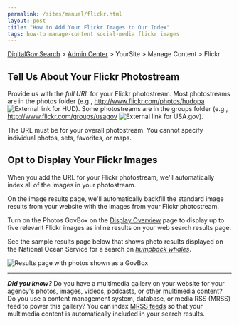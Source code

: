 ```yaml
---
permalink: /sites/manual/flickr.html
layout: post
title: "How to Add Your Flickr Images to Our Index"
tags: how-to manage-content social-media flickr images
---
```

[DigitalGov Search](/index.html) > [Admin Center](https://search.usa.gov/sites/) > YourSite > Manage Content > Flickr

## Tell Us About Your Flickr Photostream

Provide us with the *full URL* for your Flickr photostream. Most photostreams are in the photos folder (e.g., <http://www.flickr.com/photos/hudopa> ![External link](https://9fddeb862c037f6d2190-f1564c64756a8cfee25b6b19953b1d23.ssl.cf2.rackcdn.com/external_link.gif) for HUD). Some photostreams are in the groups folder (e.g., <http://www.flickr.com/groups/usagov> ![External link](https://9fddeb862c037f6d2190-f1564c64756a8cfee25b6b19953b1d23.ssl.cf2.rackcdn.com/external_link.gif) for USA.gov).

The URL must be for your overall photostream. You cannot specify individual photos, sets, favorites, or maps.

## Opt to Display Your Flickr Images

When you add the URL for your Flickr photostream, we'll automatically index all of the images in your photostream. 

On the image results page, we'll automatically backfill the standard image results from your website with the images from your Flickr photostream.

Turn on the Photos GovBox on the [Display Overview](/sites/manual/display-overview.html) page to display up to five relevant Flickr images as inline results on your web search results page. 

See the sample results page below that shows photo results displayed on the National Ocean Service for a search on *[humpback whales](http://search.usa.gov/search?query=humpback+whales&affiliate=oceanservice.noaa.gov)*.

![Results page with photos shown as a GovBox](https://9fddeb862c037f6d2190-f1564c64756a8cfee25b6b19953b1d23.ssl.cf2.rackcdn.com/govbox-photos.png)  

---

***Did you know?*** Do you have a multimedia gallery on your website for your agency's photos, images, videos, podcasts, or other multimedia content? Do you use a content management system, database, or media RSS (MRSS) feed to power this gallery? You can index [MRSS feeds](/sites/manual/rss.html) so that your multimedia content is automatically included in your search results.